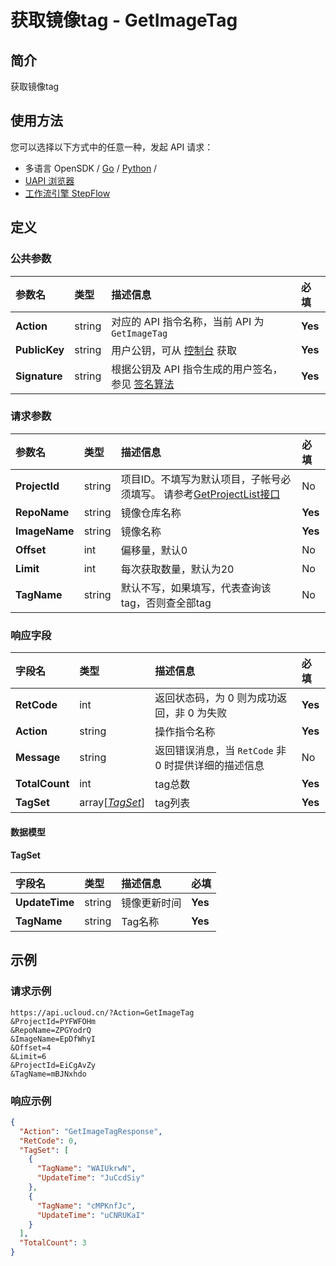 # 获取镜像tag - GetImageTag

## 简介

获取镜像tag






## 使用方法

您可以选择以下方式中的任意一种，发起 API 请求：
- 多语言 OpenSDK / [Go](https://github.com/ucloud/ucloud-sdk-go) / [Python](https://github.com/ucloud/ucloud-sdk-python3) /
- [UAPI 浏览器](https://console.ucloud.cn/uapi/detail?id=GetImageTag)
- [工作流引擎 StepFlow](https://console.ucloud.cn/stepflow/manage/)


## 定义

### 公共参数

| 参数名 | 类型 | 描述信息 | 必填 |
|:---|:---|:---|:---|
| **Action**     | string  | 对应的 API 指令名称，当前 API 为 `GetImageTag`                        | **Yes** |
| **PublicKey**  | string  | 用户公钥，可从 [控制台](https://console.ucloud.cn/uapi/apikey) 获取                                             | **Yes** |
| **Signature**  | string  | 根据公钥及 API 指令生成的用户签名，参见 [签名算法](api/summary/signature.md)  | **Yes** |

### 请求参数

| 参数名 | 类型 | 描述信息 | 必填 |
|:---|:---|:---|:---|
| **ProjectId** | string | 项目ID。不填写为默认项目，子帐号必须填写。 请参考[GetProjectList接口](api/summary/get_project_list) |No|
| **RepoName** | string | 镜像仓库名称 |**Yes**|
| **ImageName** | string | 镜像名称 |**Yes**|
| **Offset** | int | 偏移量，默认0 |No|
| **Limit** | int | 每次获取数量，默认为20 |No|
| **TagName** | string | 默认不写，如果填写，代表查询该tag，否则查全部tag |No|

### 响应字段

| 字段名 | 类型 | 描述信息 | 必填 |
|:---|:---|:---|:---|
| **RetCode** | int | 返回状态码，为 0 则为成功返回，非 0 为失败 |**Yes**|
| **Action** | string | 操作指令名称 |**Yes**|
| **Message** | string | 返回错误消息，当 `RetCode` 非 0 时提供详细的描述信息 |No|
| **TotalCount** | int | tag总数 |**Yes**|
| **TagSet** | array[[*TagSet*](#TagSet)] | tag列表 |**Yes**|

#### 数据模型


#### TagSet

| 字段名 | 类型 | 描述信息 | 必填 |
|:---|:---|:---|:---|
| **UpdateTime** | string | 镜像更新时间 |**Yes**|
| **TagName** | string | Tag名称 |**Yes**|

## 示例

### 请求示例
    
```
https://api.ucloud.cn/?Action=GetImageTag
&ProjectId=PYFWFOHm
&RepoName=ZPGYodrQ
&ImageName=EpDfWhyI
&Offset=4
&Limit=6
&ProjectId=EiCgAvZy
&TagName=mBJNxhdo
```

### 响应示例
    
```json
{
  "Action": "GetImageTagResponse",
  "RetCode": 0,
  "TagSet": [
    {
      "TagName": "WAIUkrwN",
      "UpdateTime": "JuCcdSiy"
    },
    {
      "TagName": "cMPKnfJc",
      "UpdateTime": "uCNRUKaI"
    }
  ],
  "TotalCount": 3
}
```





